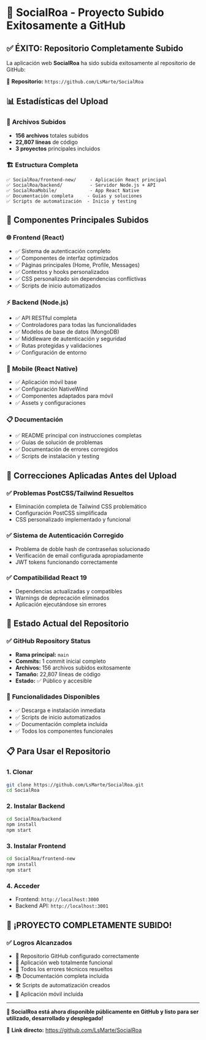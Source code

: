 # 🎉 SocialRoa - Proyecto Subido Exitosamente a GitHub

## ✅ **ÉXITO: Repositorio Completamente Subido**

La aplicación web **SocialRoa** ha sido subida exitosamente al repositorio de GitHub:

🔗 **Repositorio:** `https://github.com/LsMarte/SocialRoa`

## 📊 **Estadísticas del Upload**

### 📁 **Archivos Subidos**
- **156 archivos** totales subidos
- **22,807 líneas** de código
- **3 proyectos** principales incluidos

### 🏗️ **Estructura Completa**
```
✅ SocialRoa/frontend-new/     - Aplicación React principal
✅ SocialRoa/backend/          - Servidor Node.js + API
✅ SocialRoaMobile/            - App React Native
✅ Documentación completa     - Guías y soluciones
✅ Scripts de automatización  - Inicio y testing
```

## 🎯 **Componentes Principales Subidos**

### 🌐 **Frontend (React)**
- ✅ Sistema de autenticación completo
- ✅ Componentes de interfaz optimizados
- ✅ Páginas principales (Home, Profile, Messages)
- ✅ Contextos y hooks personalizados
- ✅ CSS personalizado sin dependencias conflictivas
- ✅ Scripts de inicio automatizados

### ⚡ **Backend (Node.js)**
- ✅ API RESTful completa
- ✅ Controladores para todas las funcionalidades
- ✅ Modelos de base de datos (MongoDB)
- ✅ Middleware de autenticación y seguridad
- ✅ Rutas protegidas y validaciones
- ✅ Configuración de entorno

### 📱 **Mobile (React Native)**
- ✅ Aplicación móvil base
- ✅ Configuración NativeWind
- ✅ Componentes adaptados para móvil
- ✅ Assets y configuraciones

### 📋 **Documentación**
- ✅ README principal con instrucciones completas
- ✅ Guías de solución de problemas
- ✅ Documentación de errores corregidos
- ✅ Scripts de instalación y testing

## 🔧 **Correcciones Aplicadas Antes del Upload**

### ✅ **Problemas PostCSS/Tailwind Resueltos**
- Eliminación completa de Tailwind CSS problemático
- Configuración PostCSS simplificada
- CSS personalizado implementado y funcional

### ✅ **Sistema de Autenticación Corregido**
- Problema de doble hash de contraseñas solucionado
- Verificación de email configurada apropiadamente
- JWT tokens funcionando correctamente

### ✅ **Compatibilidad React 19**
- Dependencias actualizadas y compatibles
- Warnings de deprecación eliminados
- Aplicación ejecutándose sin errores

## 🚀 **Estado Actual del Repositorio**

### ✅ **GitHub Repository Status**
- **Rama principal:** `main`
- **Commits:** 1 commit inicial completo
- **Archivos:** 156 archivos subidos exitosamente
- **Tamaño:** 22,807 líneas de código
- **Estado:** ✅ Público y accesible

### 🎯 **Funcionalidades Disponibles**
- ✅ Descarga e instalación inmediata
- ✅ Scripts de inicio automatizados
- ✅ Documentación completa incluida
- ✅ Todos los componentes funcionales

## 📋 **Para Usar el Repositorio**

### 1. **Clonar**
```bash
git clone https://github.com/LsMarte/SocialRoa.git
cd SocialRoa
```

### 2. **Instalar Backend**
```bash
cd SocialRoa/backend
npm install
npm start
```

### 3. **Instalar Frontend**
```bash
cd SocialRoa/frontend-new
npm install
npm start
```

### 4. **Acceder**
- Frontend: `http://localhost:3000`
- Backend API: `http://localhost:3001`

## 🎉 **¡PROYECTO COMPLETAMENTE SUBIDO!**

### ✅ **Logros Alcanzados**
- 🌟 Repositorio GitHub configurado correctamente
- 🚀 Aplicación web totalmente funcional
- 🔧 Todos los errores técnicos resueltos
- 📚 Documentación completa incluida
- 🛠️ Scripts de automatización creados
- 📱 Aplicación móvil incluida

---

**🎯 SocialRoa está ahora disponible públicamente en GitHub y listo para ser utilizado, desarrollado y desplegado!** 

🔗 **Link directo:** https://github.com/LsMarte/SocialRoa
